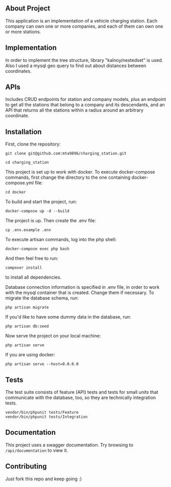 ## About Project

This application is an implementation of a vehicle charging station.
Each company can own one or more companies, and each of them can own one or more stations.

## Implementation

In order to implement the tree structure, library "kalnoy/nestedset" is used. Also I used a mysql geo query to find out about distances between coordinates.

## APIs 

Includes CRUD endpoints for station and company models, plus an endpoint to get all the stations that belong to a company and its descendants, and an API that returns all the stations within a radius around an arbitrary coordinate.

## Installation

First, clone the repository:

```
git clone git@github.com:mta9896/charging_station.git

cd charging_station
```

This project is set up to work with docker. To execute docker-compose commands, first change the directory to the one containing docker-compose.yml file:

```
cd docker
```
To build and start the project, run:

```
docker-compose up -d --build
```

The project is up. Then create the .env file:

```
cp .env.example .env
```
 
To execute artisan commands, log into the php shell:

```
docker-compose exec php bash
```

And then feel free to run:

```
composer install
```
to install all dependencies.

Database connection information is specified in .env file, in order to work with the mysql container that is created. Change them if necessary. To migrate the database schema, run:

```
php artisan migrate
```

If you'd like to have some dummy data in the database, run:

```
php artisan db:seed
```

Now serve the project on your local machine:

```
php artisan serve
```
If you are using docker:

```
php artisan serve --host=0.0.0.0
```

## Tests

The test suite consists of feature (API) tests and tests for small units that communicate with the database, too, so they are technically integration tests.

```
vendor/bin/phpunit tests/Feature
vendor/bin/phpunit tests/Integration
```

## Documentation

This project uses a swagger documentation. Try browsing to ```/api/documentation``` to view it.

## Contributing

Just fork this repo and keep going :)
